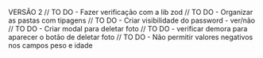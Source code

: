 
VERSÃO 2 
// TO DO - Fazer verificação com a lib zod
// TO DO - Organizar as pastas com tipagens
// TO DO - Criar visibilidade do password - ver/não
// TO DO - Criar modal para deletar foto 
// TO DO - verificar demora para aparecer o botão de deletar foto
// TO DO - Não permitir valores negativos nos campos peso e idade